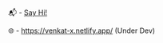📬 - [Say Hi!](mailto:venkatesh.velan5@gmailcom)

🌐 - https://venkat-x.netlify.app/ (Under Dev)

<!---
venkatt05/venkatt05 is a ✨ special ✨ repository because its `README.md` (this file) appears on your GitHub profile.
You can click the Preview link to take a look at your changes.
--->
